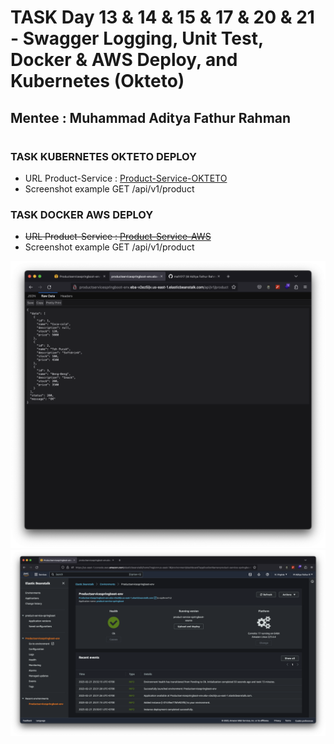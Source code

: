 # TASK Day 13 & 14 & 15 & 17 & 20 & 21 - Swagger Logging, Unit Test, Docker & AWS Deploy, and Kubernetes (Okteto)
## Mentee : Muhammad Aditya Fathur Rahman
#
### TASK KUBERNETES OKTETO DEPLOY
- URL Product-Service : [Product-Service-OKTETO](http://productservicespringboot-env.eba-v2ez5ijv.us-east-1.elasticbeanstalk.com/api/v1/product)
- Screenshot example GET /api/v1/product

### TASK DOCKER AWS DEPLOY
- ~~URL Product-Service : [Product-Service-AWS](http://productservicespringboot-env.eba-v2ez5ijv.us-east-1.elasticbeanstalk.com/api/v1/product)~~
- Screenshot example GET /api/v1/product

![Alt text](sc-getall.png?raw=true "Sample hit endpoint")
![Alt text](sc-aws.png?raw=true "aws application")

